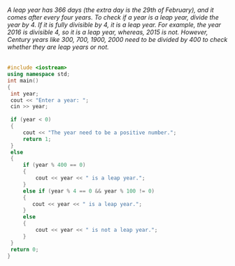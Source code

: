 ###### A leap year has 366 days (the extra day is the 29th of February), and it comes after every four years. To check if a year is a leap year, divide the year by 4. If it is fully divisible by 4, it is a leap year. For example, the year 2016 is divisible 4, so it is a leap year, whereas, 2015 is not. However, Century years like 300, 700, 1900, 2000 need to be divided by 400 to check whether they are leap years or not.
```C++
#include <iostream> 
using namespace std; 
int main() 
{ 
 int year; 
 cout << "Enter a year: "; 
 cin >> year; 
 
 if (year < 0) 
 { 
	 cout << "The year need to be a positive number."; 
	 return 1;
 } 
 else 
 { 
	 if (year % 400 == 0) 
     { 
		 cout << year << " is a leap year."; 
     }
     else if (year % 4 == 0 && year % 100 != 0) 
     { 
		cout << year << " is a leap year."; 
     }
     else 
     { 
	     cout << year << " is not a leap year."; 
     }   
 }
 return 0; 
}
```

